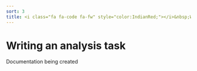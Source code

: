 ```yaml
---
sort: 3
title: <i class="fa fa-code fa-fw" style="color:IndianRed;"></i>&nbsp;Writing an analysis task
---
```


# Writing an analysis task

Documentation being created
